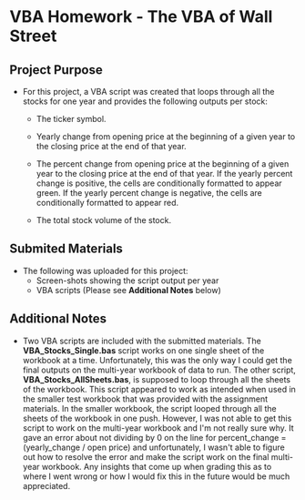 # VBA Homework - The VBA of Wall Street

## **Project Purpose**

* For this project, a VBA script was created that loops through all the stocks for one year and provides the following outputs per stock:

    * The ticker symbol.

    * Yearly change from opening price at the beginning of a given year to the closing price at the end of that year.

    * The percent change from opening price at the beginning of a given year to the closing price at the end of that year. If the yearly percent change is positive, the cells are conditionally formatted to appear green. If the yearly percent change is negative, the cells are conditionally formatted to appear red. 

    * The total stock volume of the stock.
    
## **Submited Materials**
* The following was uploaded for this project:
    * Screen-shots showing the script output per year 
    * VBA scripts (Please see **Additional Notes** below)
    
## **Additional Notes**
* Two VBA scripts are included with the submitted materials. The **VBA_Stocks_Single.bas** script works on one single sheet of the workbook at a time. Unfortunately, this was the only way I could get the final outputs on the multi-year workbook of data to run. The other script, **VBA_Stocks_AllSheets.bas**, is supposed to loop through all the sheets of the workbook. This script appeared to work as intended when used in the smaller test workbook that was provided with the assignment materials. In the smaller workbook, the script looped through all the sheets of the workbook in one push. However, I was not able to get this script to work on the multi-year workbook and I'm not really sure why. It gave an error about not dividing by 0 on the line for percent_change = (yearly_change / open price) and unfortunately, I wasn't able to figure out how to resolve the error and make the script work on the final multi-year workbook. Any insights that come up when grading this as to where I went wrong or how I would fix this in the future would be much appreciated.
